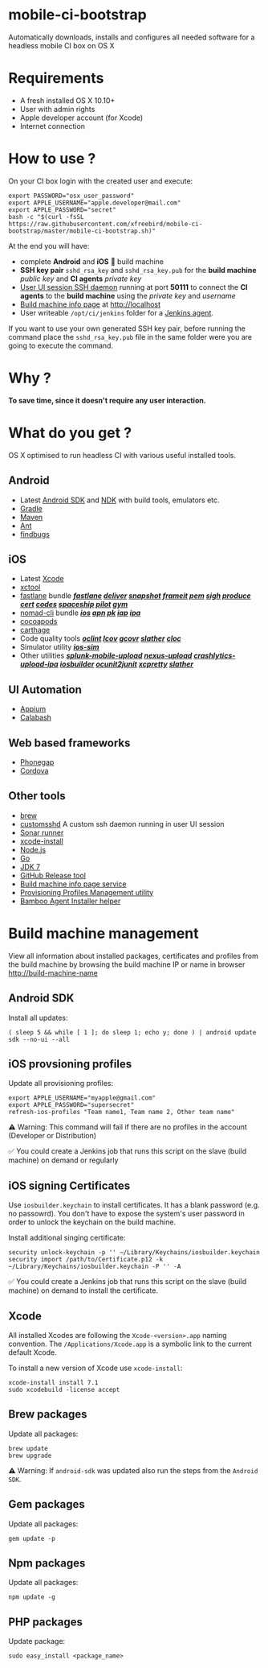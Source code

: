 # mobile-ci-bootstrap
Automatically downloads, installs and configures all needed software for a headless mobile CI box on OS X 

# Requirements

* A fresh installed OS X 10.10+ 
* User with admin rights
* Apple developer account (for Xcode)
* Internet connection

# How to use ?

On your CI box login with the created user and execute:

```shell
export PASSWORD="osx_user_password"
export APPLE_USERNAME="apple.developer@mail.com"
export APPLE_PASSWORD="secret"
bash -c "$(curl -fsSL https://raw.githubusercontent.com/xfreebird/mobile-ci-bootstrap/master/mobile-ci-bootstrap.sh)"
```

At the end you will have:

* complete **Android** and **iOS** 📱 build machine
* **SSH key pair** ```sshd_rsa_key``` and ```sshd_rsa_key.pub``` for the **build machine** *public key* and **CI agents** *private key*
* [User UI session SSH daemon](https://github.com/xfreebird/customsshd) running at port **50111** to connect the **CI agents** to the **build machine** using the *private key* and *username*
* [Build machine info page](https://github.com/xfreebird/osx-build-machine-info-service) at [http://localhost](http://localhost)
* User writeable ```/opt/ci/jenkins``` folder for a [Jenkins agent](https://wiki.jenkins-ci.org/display/JENKINS/Distributed+builds).

If you want to use your own generated SSH key pair, before running the command place the ```sshd_rsa_key.pub``` file in the same folder were you are going to execute the command.
 

# Why ?

**To save time, since it doesn't require any user interaction.**

# What do you get ?

OS X optimised to run headless CI with various useful installed tools.

## Android
* Latest [Android SDK](https://developer.android.com/sdk/index.html) and [NDK](https://developer.android.com/ndk/index.html) with build tools, emulators etc.
* [Gradle](http://gradle.org)
* [Maven](https://maven.apache.org)
* [Ant](http://ant.apache.org)
* [findbugs](http://findbugs.sourceforge.net)

## iOS
* Latest [Xcode](https://developer.apple.com/xcode/download/)
* [xctool](https://github.com/facebook/xctool)
* [fastlane](https://github.com/KrauseFx/fastlane) bundle ***[fastlane]() [deliver](https://github.com/KrauseFx/deliver) [snapshot](https://github.com/KrauseFx/snapshot) [frameit](https://github.com/fastlane/frameit) [pem](https://github.com/fastlane/PEM) [sigh](https://github.com/KrauseFx/sigh) [produce](https://github.com/fastlane/produce) [cert](https://github.com/fastlane/cert) [codes](https://github.com/fastlane/codes) [spaceship](https://github.com/fastlane/spaceship) [pilot](https://github.com/fastlane/pilot) [gym](https://github.com/fastlane/gym)***
* [nomad-cli](http://nomad-cli.com) bundle ***[ios](https://github.com/nomad/Cupertino) [apn](https://github.com/nomad/Houston) [pk](https://github.com/nomad/Dubai) [iap](https://github.com/nomad/Venice) [ipa](https://github.com/nomad/Shenzhen)***
* [cocoapods](http://cocoapods.org)
* [carthage](https://github.com/Carthage/Carthage)
* Code quality tools ***[oclint](http://oclint.org) [lcov](http://ltp.sourceforge.net/coverage/lcov.php) [gcovr](http://gcovr.com) [slather](https://github.com/venmo/slather) [cloc](http://cloc.sourceforge.net)***
* Simulator utility ***[ios-sim](https://github.com/phonegap/ios-sim)***
* Other utilities ***[splunk-mobile-upload](https://github.com/xfreebird/splunk-mobile-upload) [nexus-upload](https://github.com/xfreebird/nexus-upload) [crashlytics-upload-ipa](https://github.com/xfreebird/crashlytics-upload-ipa) [iosbuilder](https://github.com/xfreebird/iosbuilder) [ocunit2junit]()  [xcpretty]() [slather]()***

## UI Automation

* [Appium](http://appium.io)
* [Calabash](http://calaba.sh)

## Web based frameworks

* [Phonegap](http://phonegap.com)
* [Cordova](http://cordova.apache.org)

## Other tools
* [brew](http://brew.sh)
* [customsshd](https://github.com/xfreebird/customsshd) A custom ssh daemon running in user UI session 
* [Sonar runner](https://github.com/SonarSource/sonar-runner)
* [xcode-install](https://github.com/neonichu/xcode-install)
* [Node.js](https://nodejs.org/en/)
* [Go](https://golang.org)
* [JDK 7](http://www.oracle.com/technetwork/java/javase/downloads/jdk7-downloads-1880260.html)
* [GitHub Release tool](github.com/aktau/github-release)
* [Build machine info page service](https://github.com/xfreebird/osx-build-machine-info-service)
* [Provisioning Profiles Management utility](https://github.com/xfreebird/refresh-ios-profiles)
* [Bamboo Agent Installer helper](https://github.com/xfreebird/bamboo-agent-utility)


# Build machine management

View all information about installed packages, certificates and profiles from the build machine by browsing the build machine IP or name in browser [http://build-machine-name](http://build-machine-name)

## Android SDK

Install all updates:

```shell
( sleep 5 && while [ 1 ]; do sleep 1; echo y; done ) | android update sdk --no-ui --all
```

## iOS provsioning profiles

Update all provisioning profiles:

```shell
export APPLE_USERNAME="myapple@gmail.com"
export APPLE_PASSWORD="supersecret"
refresh-ios-profiles "Team name1, Team name 2, Other team name"
```

⚠️ Warning: This command will fail if there are no profiles in the account (Developer or Distribution)

✅ You could create a Jenkins job that runs this script on the slave (build machine) on demand or regularly 

## iOS signing Certificates

Use ```iosbuilder.keychain``` to install certificates. It has a blank password (e.g. no passowrd). You don't have to expose the system's user password in order to unlock the keychain on the build machine. 

Install additional singing certificate:

```shell
security unlock-keychain -p '' ~/Library/Keychains/iosbuilder.keychain
security import /path/to/Certificate.p12 -k ~/Library/Keychains/iosbuilder.keychain -P '' -A
```

✅ You could create a Jenkins job that runs this script on the slave (build machine) on demand to install the certificate. 

## Xcode 

All installed Xcodes are following the ```Xcode-<version>.app``` naming convention. 
The ```/Applications/Xcode.app``` is a symbolic link to the current default Xcode.

To install a new version of Xcode use ```xcode-install```:

```shell
xcode-install install 7.1
sudo xcodebuild -license accept
```

## Brew packages

Update all packages:

```shell
brew update
brew upgrade
```

⚠️ Warning: If ```android-sdk``` was updated also run the steps from the ```Android SDK```.

## Gem packages

Update all packages:

```shell
gem update -p
```

## Npm packages

Update all packages:

```shell
npm update -g
```


## PHP packages

Update package:

```shell
sudo easy_install <package_name>
```



